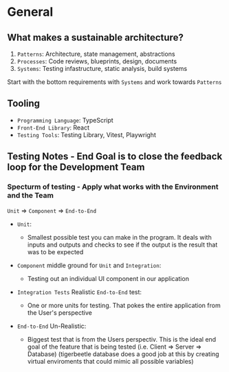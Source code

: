 # General 

## What makes a sustainable architecture?
1. `Patterns`: Architecture, state management, abstractions
2. `Processes`: Code reviews, blueprints, design, documents
3. `Systems`: Testing infastructure, static analysis, build systems

Start with the bottom requirements with `Systems` and work towards `Patterns`

## Tooling
* `Programming Language`: TypeScript
* `Front-End Library`: React
* `Testing Tools`: Testing Library, Vitest, Playwright

## Testing Notes - End Goal is to close the feedback loop for the Development Team

### Specturm of testing - Apply what works with the Environment and the Team 
`Unit` => `Component` => `End-to-End`

* `Unit`: 
    - Smallest possible test you can make in the program. It deals with inputs and outputs and checks to see if the output is the result that was to be expected

* `Component` middle ground for `Unit` and `Integration`: 
    - Testing out an individual UI component in our application

* `Integration Tests` Realistic `End-to-End` test: 
    - One or more units for testing. That pokes the entire application from the User's perspective

* `End-to-End` Un-Realistic: 
    - Biggest test that is from the Users perspectiv. This is the ideal end goal of the feature that is being tested (i.e. Client => Server => Database) (tigerbeetle database does a good job at this by creating virtual enviroments that could mimic all possible variables)